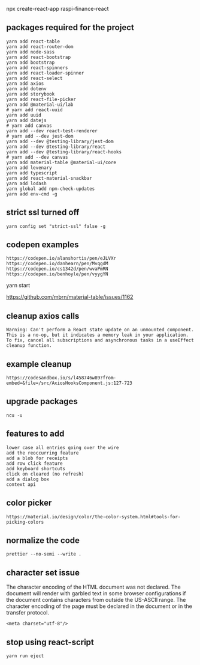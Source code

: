 npx create-react-app raspi-finance-react

## packages required for the project
```shell
yarn add react-table
yarn add react-router-dom
yarn add node-sass
yarn add react-bootstrap
yarn add bootstrap
yarn add react-spinners
yarn add react-loader-spinner
yarn add react-select
yarn add axios
yarn add dotenv
yarn add storybook
yarn add react-file-picker
yarn add @material-ui/lab
# yarn add react-uuid
yarn add uuid
yarn add datejs
# yarn add canvas
yarn add --dev react-test-renderer
# yarn add --dev jest-dom
yarn add --dev @testing-library/jest-dom
yarn add --dev @testing-library/react
yarn add --dev @testing-library/react-hooks
# yarn add --dev canvas
yarn add material-table @material-ui/core
yarn add levenary
yarn add typescript
yarn add react-material-snackbar
yarn add lodash
yarn global add npm-check-updates
yarn add env-cmd -g
```

## strict ssl turned off
```
yarn config set "strict-ssl" false -g
```

## codepen examples

```
https://codepen.io/alanshortis/pen/eJLVXr
https://codepen.io/danhearn/pen/MvqgdM
https://codepen.io/cs1342d/pen/wvaPmRN
https://codepen.io/benhoyle/pen/vyygYN
```

yarn start

https://github.com/mbrn/material-table/issues/1162


## cleanup axios calls
```
Warning: Can't perform a React state update on an unmounted component. This is a no-op, but it indicates a memory leak in your application. To fix, cancel all subscriptions and asynchronous tasks in a useEffect cleanup function.
```

## example cleanup
```
https://codesandbox.io/s/l458746w89?from-embed=&file=/src/AxiosHooksComponent.js:127-723
```

## upgrade packages
```
ncu -u
```

## features to add
```
lower case all entries going over the wire
add the reoccurring feature
add a blob for receipts
add row click feature
add keyboard shortcuts
click on cleared (no refresh)
add a dialog box
context api
```

## color picker
```
https://material.io/design/color/the-color-system.html#tools-for-picking-colors
```

## normalize the code
```
prettier --no-semi --write .
```

## character set issue
The character encoding of the HTML document was not declared.
The document will render with garbled text in some browser configurations if the document contains characters from outside the US-ASCII range.
The character encoding of the page must be declared in the document or in the transfer protocol.
```
<meta charset="utf-8"/>
```

## stop using react-script
```yarn run eject```
